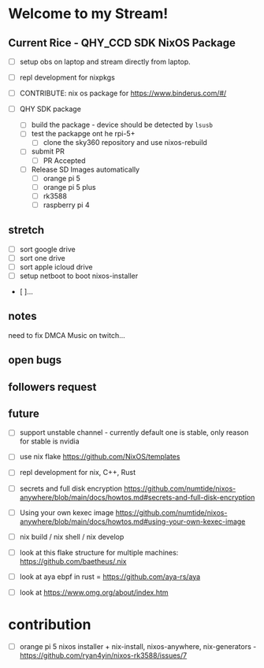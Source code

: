 # Welcome to my Stream!

## Current Rice - QHY_CCD SDK NixOS Package

- [ ] setup obs on laptop and stream directly from laptop. 

- [ ] repl development for nixpkgs

- [ ] CONTRIBUTE: nix os package for https://www.binderus.com/#/ 

- [ ] QHY SDK package
  
  - [ ] build the package - device should be detected by `lsusb` 
  - [ ] test the packapge ont he rpi-5+
    - [ ] clone the sky360 repository and use nixos-rebuild
  - [ ] submit PR
    - [ ] PR Accepted
  - [ ] Release SD Images automatically
    - [ ] orange pi 5
    - [ ] orange pi 5 plus
    - [ ] rk3588
    - [ ] raspberry pi 4 

## stretch

- [ ] sort google drive
- [ ] sort one drive
- [ ] sort apple icloud drive
- [ ] setup netboot to boot nixos-installer 

- [ ]...

## notes

need to fix DMCA Music on twitch...

## open bugs

## followers request

## future

- [ ] support unstable channel - currently default one is stable, only reason for stable is nvidia

- [ ] use nix flake https://github.com/NixOS/templates

- [ ] repl development for nix, C++, Rust

- [ ] secrets and full disk encryption
    https://github.com/numtide/nixos-anywhere/blob/main/docs/howtos.md#secrets-and-full-disk-encryption

- [ ] Using your own kexec image
    https://github.com/numtide/nixos-anywhere/blob/main/docs/howtos.md#using-your-own-kexec-image

- [ ] nix build / nix shell / nix develop

- [ ] look at this flake structure for multiple machines: https://github.com/baetheus/.nix

- [ ] look at aya ebpf in rust = https://github.com/aya-rs/aya

- [ ] look at https://www.omg.org/about/index.htm

# contribution

- [ ] orange pi 5 nixos installer + nix-install, nixos-anywhere, nix-generators - https://github.com/ryan4yin/nixos-rk3588/issues/7